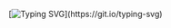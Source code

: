 
[![Typing SVG](https://readme-typing-svg.herokuapp.com?font=Jacquard+24&size=30&duration=5155&pause=1000&color=602B97&random=false&width=435&lines=Ol%C3%A1!+Me+chamo+Eduarda.)](https://git.io/typing-svg)

